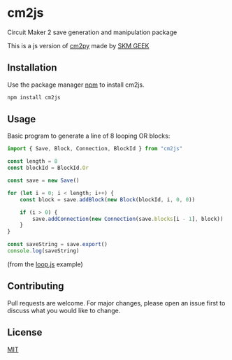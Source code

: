 # cm2js
Circuit Maker 2 save generation and manipulation package

This is a js version of [cm2py](https://github.com/QEStudios/cm2py) made by [SKM GEEK](https://github.com/QEStudios)

## Installation
Use the package manager [npm](https://www.npmjs.com/) to install cm2js.

```bash
npm install cm2js
```

## Usage
Basic program to generate a line of 8 looping OR blocks:

```js
import { Save, Block, Connection, BlockId } from "cm2js"

const length = 8
const blockId = BlockId.Or

const save = new Save()

for (let i = 0; i < length; i++) {
    const block = save.addBlock(new Block(blockId, i, 0, 0))

    if (i > 0) {
        save.addConnection(new Connection(save.blocks[i - 1], block))
    }
}

const saveString = save.export()
console.log(saveString)
```
(from the [loop.js](examples/loop.js) example)

## Contributing
Pull requests are welcome. For major changes, please open an issue first
to discuss what you would like to change.

## License
[MIT](https://choosealicense.com/licenses/mit/)